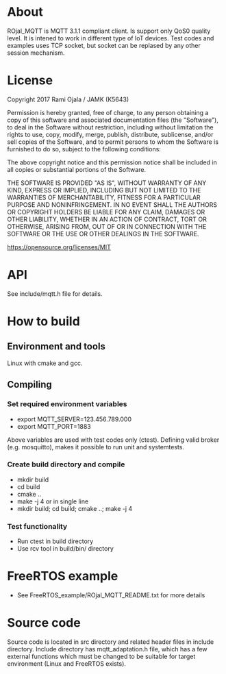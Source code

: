 # About
ROjal_MQTT is MQTT 3.1.1 compliant client. Is support only QoS0 quality level.
It is intened to work in different type of IoT devices. Test codes and examples
uses TCP socket, but socket can be replased by any other session mechanism.

# License
Copyright 2017 Rami Ojala / JAMK (K5643)

Permission is hereby granted, free of charge, to any person obtaining a copy of
this software and associated documentation files (the "Software"), to deal in the
Software without restriction, including without limitation the rights to use, copy,
modify, merge, publish, distribute, sublicense, and/or sell copies of the Software,
and to permit persons to whom the Software is furnished to do so, subject to the
following conditions:

The above copyright notice and this permission notice shall be included
in all copies or substantial portions of the Software.

THE SOFTWARE IS PROVIDED "AS IS", WITHOUT WARRANTY OF ANY KIND, EXPRESS OR IMPLIED,
INCLUDING BUT NOT LIMITED TO THE WARRANTIES OF MERCHANTABILITY, FITNESS FOR A
PARTICULAR PURPOSE AND NONINFRINGEMENT. IN NO EVENT SHALL THE AUTHORS OR COPYRIGHT
HOLDERS BE LIABLE FOR ANY CLAIM, DAMAGES OR OTHER LIABILITY, WHETHER IN AN ACTION
OF CONTRACT, TORT OR OTHERWISE, ARISING FROM, OUT OF OR IN CONNECTION WITH THE
SOFTWARE OR THE USE OR OTHER DEALINGS IN THE SOFTWARE.

https://opensource.org/licenses/MIT

# API
See include/mqtt.h file for details.

# How to build
## Environment and tools
Linux with cmake and gcc.

## Compiling
### Set required environment variables
* export MQTT_SERVER=123.456.789.000
* export MQTT_PORT=1883

Above variables are used with test codes only (ctest). Defining valid broker (e.g. mosquitto),
makes it possible to run unit and systemtests.

### Create build directory and compile
* mkdir build
* cd build
* cmake ..
* make -j 4
or in single line
* mkdir build; cd build; cmake ..; make -j 4

### Test functionality
* Run ctest in build directory
* Use rcv tool in build/bin/ directory

# FreeRTOS example
* See FreeRTOS_example/ROjal_MQTT_README.txt for more details

# Source code
Source code is located in src directory and related header files in include directory.
Include directory has mqtt_adaptation.h file, which has a few external functions which
must be changed to be suitable for target environment (Linux and FreeRTOS exists).
